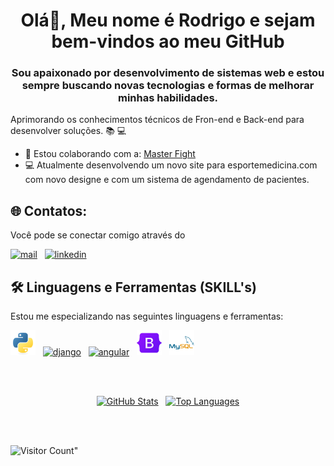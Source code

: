 <h1 align="center">Olá👋, Meu nome é Rodrigo e sejam bem-vindos ao meu GitHub</h1>
<h3 align="center">Sou apaixonado por desenvolvimento de sistemas web e estou sempre buscando novas tecnologias e formas de melhorar minhas habilidades.</h3>

Aprimorando os conhecimentos técnicos de Fron-end e Back-end para desenvolver soluções. 📚 💻

- 🤝 Estou colaborando com a: [Master Fight](masterfight.com.br)
- 💻 Atualmente desenvolvendo um novo site para esportemedicina.com com novo designe e com um sistema de agendamento de pacientes.


## 🌐 Contatos:
Você pode se conectar comigo através do </br>
<p align="left"> 
<a href="mailto:rrodrigues.dev@outlook.com" target="_blank" rel="noreferrer" title="Outlook"> 
  <img src="https://www.outlook.com/favicon.ico" alt="mail" width="40" height="40"/></a> &nbsp;
  
<a href="https://www.linkedin.com/in/rodrigo-rf81" target="_blank" rel="noreferrer" title="Linkedin"> 
  <img src="https://img.shields.io/badge/LinkedIn-0077B5?style=for-the-badge&logo=linkedin&logoColor=white%29" alt="linkedin" width="110" height="40"/> </a>

## 🛠️ Linguagens e Ferramentas (SKILL's)
Estou me especializando nas seguintes linguagens e ferramentas:

<p align="left"> 
    
<a href="https://www.python.org" target="_blank" rel="noreferrer" title="Python"> 
  <img src="https://raw.githubusercontent.com/devicons/devicon/master/icons/python/python-original.svg" alt="python" width="40" height="40"/></a> &nbsp;
    
<a href="https://www.djangoproject.com/" target="_blank" rel="noreferrer" title="Django"> 
  <img src="https://cdn.worldvectorlogo.com/logos/django.svg" alt="django" width="40" height="40"/></a> &nbsp;
        
<a href="https://angular.io" target="_blank" rel="noreferrer" title="Angular"> 
  <img src="https://angular.io/assets/images/logos/angular/angular.svg" alt="angular" width="40" height="40"/></a> &nbsp; 
    
<a href="http://www.bootstrap.com" target="_blank" rel="noreferrer" title="Bootstrap"> 
  <img src="https://raw.githubusercontent.com/devicons/devicon/master/icons/bootstrap/bootstrap-original.svg" alt="bootstrap" width="40" height="40"/></a> &nbsp;
            
<a href="https://www.mysql.com/" target="_blank" rel="noreferrer" title="MySQL"> 
  <img src="https://raw.githubusercontent.com/devicons/devicon/master/icons/mysql/mysql-original-wordmark.svg" alt="mysql" width="40" height="40"/></a> &nbsp; 



</br> </br>  

<p align="center">
<a href="https://github.com/rodrigorferreira">
  <img src="https://github-readme-stats.vercel.app/api/top-langs?username=rodrigorferreira&theme=algolia&show_icons=true" alt="GitHub Stats" style="width: 30%;"></a>  &nbsp;

<a href="https://github.com/rodrigorferreira">
  <img src="https://github-readme-stats.vercel.app/api?username=rodrigorferreira&theme=algolia&show_icons=true" alt="Top Languages" style="width: 60%;"></a>
  
</br> </br>

![Visitor Count](https://profile-counter.glitch.me/rodrigorferreira/count.svg)"



